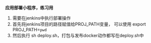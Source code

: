 **应用部署小程序，练习用**

1. 需要在jenkins中执行部署操作
2. 首先将jenkins项目的路径赋值给PROJ_PATH变量， 可以使用 export PROJ_PATH=`pwd`
3. 然后执行 sh deploy.sh，打包与发布docker动作都写在deploy.sh中
